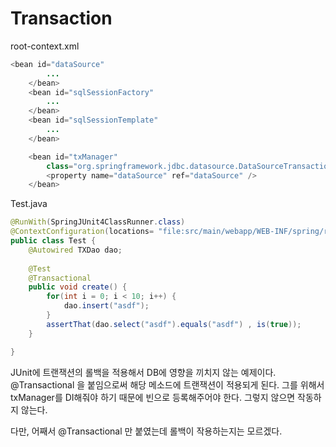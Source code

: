 # Transaction

root-context.xml
```java
<bean id="dataSource"
		...
	</bean>
	<bean id="sqlSessionFactory"
		...
	</bean>
	<bean id="sqlSessionTemplate"
		...
	</bean>

	<bean id="txManager"
		class="org.springframework.jdbc.datasource.DataSourceTransactionManager">
		<property name="dataSource" ref="dataSource" />
	</bean>
```

Test.java

```java
@RunWith(SpringJUnit4ClassRunner.class)
@ContextConfiguration(locations= "file:src/main/webapp/WEB-INF/spring/root-context.xml")
public class Test {
	@Autowired TXDao dao;
	
	@Test
	@Transactional
	public void create() {
		for(int i = 0; i < 10; i++) {
			dao.insert("asdf");
		}
		assertThat(dao.select("asdf").equals("asdf") , is(true));
	}

}
```

JUnit에 트랜잭션의 롤백을 적용해서 DB에 영향을 끼치지 않는 예제이다. @Transactional 을 붙임으로써 해당 메소드에 트랜잭션이 적용되게 된다. 그를 위해서 txManager를 DI해줘야 하기 때문에 빈으로 등록해주어야 한다. 그렇지 않으면 작동하지 않는다.

 다만, 어째서 @Transactional 만 붙였는데 롤백이 작용하는지는 모르겠다.